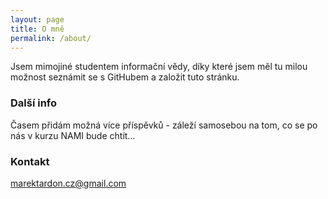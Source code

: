```yaml
---
layout: page
title: O mně
permalink: /about/
---
```


Jsem mimojiné studentem informační vědy, díky které jsem měl tu milou možnost seznámit se s GitHubem a založit tuto stránku.

### Další info

Časem přidám možná více příspěvků - záleží samosebou na tom, co se po nás v kurzu NAMI bude chtít...

### Kontakt

[marektardon.cz@gmail.com](mailto:marektardon.cz@gmail.com)
